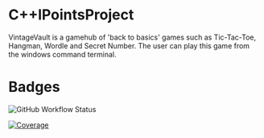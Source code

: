 # C++lPointsProject

VintageVault is a gamehub of 'back to basics' games such as Tic-Tac-Toe, Hangman, Wordle and Secret Number.
The user can play this game from the windows command terminal.

# Badges
![GitHub Workflow Status](https://img.shields.io/github/workflow/status/johco178/C++lPointsProject/CI?label=build)

[![Coverage](https://img.shields.io/badge/Coverage-83%25-brightgreen.svg)](https://app.codecov.io/github/johco178/C-IPointsProject)
